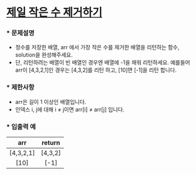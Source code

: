 
# [제일 작은 수 제거하기](https://programmers.co.kr/learn/courses/30/lessons/12935) #



### * 문제설명 ###  
* 정수를 저장한 배열, arr 에서 가장 작은 수를 제거한 배열을 리턴하는 함수, solution을 완성해주세요.   
* 단, 리턴하려는 배열이 빈 배열인 경우엔 배열에 -1을 채워 리턴하세요. 예를들어 arr이 [4,3,2,1]인 경우는 [4,3,2]를 리턴 하고, [10]면 [-1]을 리턴 합니다.   

### * 제한사항 ###
* arr은 길이 1 이상인 배열입니다.  
* 인덱스 i, j에 대해 i ≠ j이면 arr[i] ≠ arr[j] 입니다.  

### * 입출력 예 ###  

arr | return
:-:|:-:
[4,3,2,1] | [4,3,2]
[10] | [-1]  

